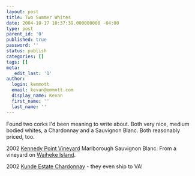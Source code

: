 ```yaml
---
layout: post
title: Two Summer Whites
date: 2004-10-17 10:37:39.000000000 -04:00
type: post
parent_id: '0'
published: true
password: ''
status: publish
categories: []
tags: []
meta:
  _edit_last: '1'
author:
  login: kemmott
  email: kevan@emmott.com
  display_name: Kevan
  first_name: ''
  last_name: ''
---
```

<p>Found two corks I'd been meaning to write about. Both very nice, medium bodied whites, a Chardonnay and a Sauvignon Blanc. Both reasonably priced, too.</p>
<p>2002 <a href="http://www.kennedypointvineyard.com/waiheke_wine.htm">Kennedy Point Vineyard</a> Marlborough Sauvignon Blanc. From a vineyard on <a href="http://www.waiheke.co.nz/">Waiheke Island</a>.</p>
<p>2002 <a href="http://www.kunde.com/wines/wine.asp?w=704&amp;archive=yes">Kunde Estate Chardonnay</a> - they even ship to VA!</p>
